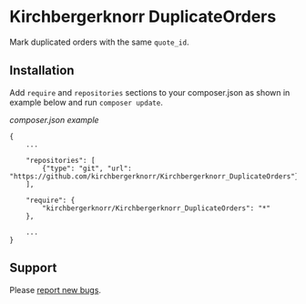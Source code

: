 Kirchbergerknorr DuplicateOrders
===============================

Mark duplicated orders with the same `quote_id`.

Installation
------------

Add `require` and `repositories` sections to your composer.json as shown in example below and run `composer update`.

*composer.json example*

```
{
    ...
    
    "repositories": [
        {"type": "git", "url": "https://github.com/kirchbergerknorr/Kirchbergerknorr_DuplicateOrders"},
    ],
    
    "require": {
        "kirchbergerknorr/Kirchbergerknorr_DuplicateOrders": "*"
    },
    
    ...
}
```


Support
-------

Please [report new bugs](https://github.com/kirchbergerknorr/Kirchbergerknorr_DuplicateOrders/issues/new).
